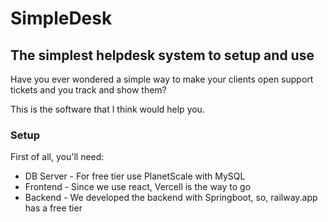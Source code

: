 # SimpleDesk

## The simplest helpdesk system to setup and use

Have you ever wondered a simple way to make your clients open support tickets and you track and show them?

This is the software that I think would help you.

### Setup

First of all, you'll need:
- DB Server - For free tier use PlanetScale with MySQL
- Frontend - Since we use react, Vercell is the way to go
- Backend - We developed the backend with Springboot, so, railway.app has a free tier

